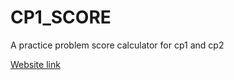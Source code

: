 # CP1_SCORE
A practice problem score calculator for cp1 and cp2


<a href="https://dev383.github.io/CP1_Score/" target="_blank">Website link</a>
